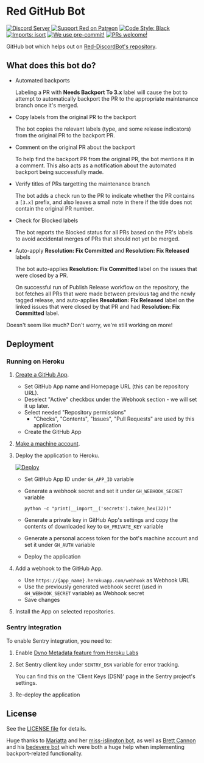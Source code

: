 # Red GitHub Bot

[![Discord Server](https://discordapp.com/api/guilds/133049272517001216/widget.png?style=shield)](https://discord.gg/red)
[![Support Red on Patreon](https://img.shields.io/badge/Support-Red!-red.svg)](https://www.patreon.com/Red_Devs)
[![Code Style: Black](https://img.shields.io/badge/code%20style-black-000000.svg)](https://github.com/psf/black)
[![Imports: isort](https://user-images.githubusercontent.com/6032823/111363465-600fe880-8690-11eb-8377-ec1d4d5ff981.png)](https://github.com/PyCQA/isort)
[![We use pre-commit!](https://img.shields.io/badge/pre--commit-enabled-brightgreen?logo=pre-commit&logoColor=white)](https://github.com/pre-commit/pre-commit)
[![PRs welcome!](https://img.shields.io/badge/PRs-welcome-brightgreen.svg)](http://makeapullrequest.com)

GitHub bot which helps out on [Red-DiscordBot's repository](https://github.com/Cog-Creators/Red-DiscordBot).

## What does this bot do?

- Automated backports

    Labeling a PR with **Needs Backport To 3.x** label will cause the bot to attempt to
    automatically backport the PR to the appropriate maintenance branch once it's merged.

- Copy labels from the original PR to the backport

    The bot copies the relevant labels (type, and some release indicators)
    from the original PR to the backport PR.

- Comment on the original PR about the backport

    To help find the backport PR from the original PR, the bot mentions it in a comment.
    This also acts as a notification about the automated backport being successfully made.

- Verify titles of PRs targetting the maintenance branch

    The bot adds a check run to the PR to indicate whether the PR contains a `[3.x]` prefix,
    and also leaves a small note in there if the title does not contain the original PR number.

- Check for Blocked labels

    The bot reports the Blocked status for all PRs based on the PR's labels
    to avoid accidental merges of PRs that should not yet be merged.

- Auto-apply **Resolution: Fix Committed** and **Resolution: Fix Released** labels

    The bot auto-applies **Resolution: Fix Committed** label on the issues that were
    closed by a PR.

    On successful run of Publish Release workflow on the repository, the bot fetches all PRs
    that were made between previous tag and the newly tagged release, and auto-applies
    **Resolution: Fix Released** label on the linked issues that were closed by that PR and had
    **Resolution: Fix Committed** label.

Doesn't seem like much? Don't worry, we're still working on more!

## Deployment

### Running on Heroku

1. [Create a GitHub App](https://github.com/settings/apps/new).
    - Set GitHub App name and Homepage URL (this can be repository URL).
    - Deselect "Active" checkbox under the Webhook section - we will set it up later.
    - Select needed "Repository permissions"
        - "Checks", "Contents", "Issues", "Pull Requests" are used by this application
    - Create the GitHub App
1. [Make a machine account](https://github.com/signup).
1. Deploy the application to Heroku.

    [![Deploy](https://www.herokucdn.com/deploy/button.svg)](https://heroku.com/deploy?template=https://github.com/jack1142/Red-GitHubBot)

    - Set GitHub App ID under `GH_APP_ID` variable
    - Generate a webhook secret and set it under `GH_WEBHOOK_SECRET` variable

        ```
        python -c "print(__import__('secrets').token_hex(32))"
        ```

    - Generate a private key in GitHub App's settings and copy the contents of downloaded key to `GH_PRIVATE_KEY` variable
    - Generate a personal access token for the bot's machine account and set it under `GH_AUTH` variable
    - Deploy the application
1. Add a webhook to the GitHub App.
    - Use `https://{app_name}.herokuapp.com/webhook` as Webhook URL
    - Use the previously generated webhook secret (used in `GH_WEBHOOK_SECRET` variable) as Webhook secret
    - Save changes
1. Install the App on selected repositories.

### Sentry integration

To enable Sentry integration, you need to:

1. Enable [Dyno Metadata feature from Heroku Labs](https://devcenter.heroku.com/articles/dyno-metadata)
1. Set Sentry client key under `SENTRY_DSN` variable for error tracking.

    You can find this on the 'Client Keys (DSN)' page in the Sentry project's settings.

1. Re-deploy the application

## License

See the [LICENSE file](LICENSE) for details.

Huge thanks to [Mariatta](https://github.com/Mariatta)
and her [miss-islington bot](https://github.com/python/miss-islington),
as well as [Brett Cannon](https://github.com/brettcannon)
and his [bedevere bot](https://github.com/python/bedevere)
which were both a huge help when implementing backport-related functionality.
